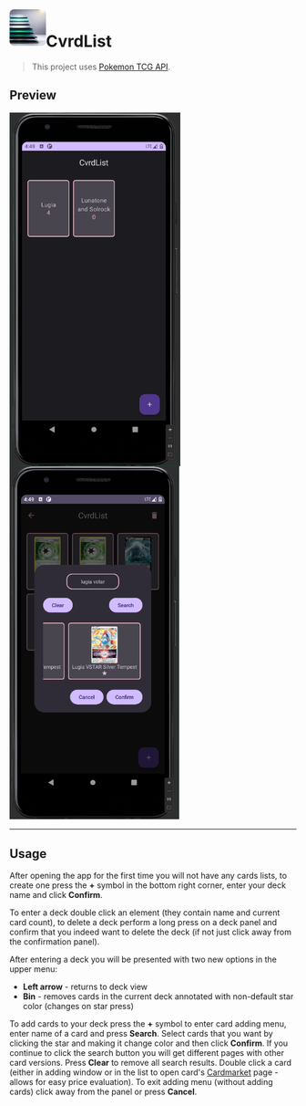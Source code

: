 <img align="left" style="border-radius: 0.5rem;" height="64" src="./app/src/main/res/drawable/icon.jpg">

# CvrdList

> This project uses [Pokemon TCG API](https://pokemontcg.io/).

## Preview

<img align="left" width="300" src="./preview/decks.png">
<img width="298" src="./preview/cards.png">

---

## Usage

After opening the app for the first time you will not have any cards lists, to create one press the **+** symbol in the bottom right corner, enter your deck name and click **Confirm**.

To enter a deck double click an element (they contain name and current card count), to delete a deck perform a long press on a deck panel and confirm that you indeed want to delete the deck (if not just click away from the confirmation panel).

After entering a deck you will be presented with two new options in the upper menu:

- **Left arrow** - returns to deck view
- **Bin** - removes cards in the current deck annotated with non-default star color (changes on star press)

To add cards to your deck press the **+** symbol to enter card adding menu, enter name of a card and press **Search**. Select cards that you want by clicking the star and making it change color and then click **Confirm**. If you continue to click the search button you will get different pages with other card versions. Press **Clear** to remove all search results. Double click a card (either in adding window or in the list to open card's [Cardmarket](https://www.cardmarket.com/en) page - allows for easy price evaluation). To exit adding menu (without adding cards) click away from the panel or press **Cancel**.
